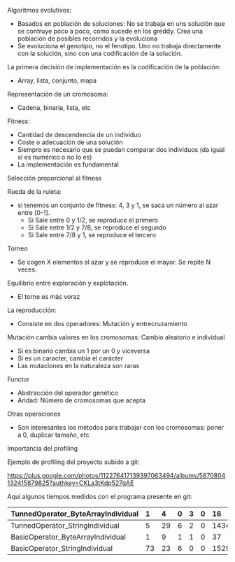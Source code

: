 Algoritmos evolutivos:

  * Basados en población de soluciones:
No se trabaja en uns solución que se contruye poco a poco, como sucede en los greddy. Crea una población de posibles recorridos y la evoluciona
  * Se evoluciona el genotipo, no el fenotipo. Uno no trabaja directamente con la solución, sino con una codificación de la solución.

La primera decisión de implementación es la codificación de la población:
  * Array, lista, conjunto, mapa

Representación de un cromosoma:
  * Cadena, binaria, lista, etc

Fitness:
  * Cantidad de descendencia de un indivíduo
  * Coste o adecuación de una solución
  * Siempre es necesario que se puedan comparar dos indivíduos (da igual si es numérico o no lo es)
  * La implementación es fundamental

Selección proporcional al fitness

Rueda de la ruleta:
  * si tenemos un conjunto de fitness: 4, 3 y 1, se saca un número al azar entre [0-1].
    * Si Sale entre 0 y 1/2, se reproduce el primero
    * Si Sale entre 1/2 y 7/8, se reproduce el segundo
    * Si Sale entre 7/8 y 1, se reproduce el tercero

Torneo
  * Se cogen X elementos al azar y se reproduce el mayor. Se repite N veces.

Equilibrio entre exploración y explotación.
  * El torne es más voraz

La reproducción:
  * Consiste en dos operadores: Mutación y entrecruzamiento

Mutación cambia valores en los cromosomas: Cambio aleatorio e individual
  * Si es binario cambia un 1 por un 0 y viceversa
  * Si es un caracter, cambia el carácter
  * Las mutaciones en la naturaleza son raras

Functor
  * Abstracción del operador genético
  * Aridad: Número de cromosomas que acepta

Otras operaciones
  * Son interesantes los métodos para trabajar con los cromosomas: poner a 0, duplicar tamaño, etc

Importancia del profiling

Ejemplo de profiling del proyecto subido a git:

https://plus.google.com/photos/112276417139397063494/albums/5870804132415879825?authkey=CKLa3tKdp527qAE

Aquí algunos tiempos medidos con el programa presente en git:

| TunnedOperator\_ByteArrayIndividual | 1 | 4 | 0 | 3 | 0 | 16 | 1 |
|:------------------------------------|:--|:--|:--|:--|:--|:---|:--|
| TunnedOperator\_StringIndividual    | 5 | 29 | 6 | 2 | 0 | 14345 | 1 |
| BasicOperator\_ByteArrayIndividual  | 1 | 9 | 1 | 1 | 0 | 37 | 1 |
| BasicOperator\_StringIndividual     | 73 | 23 | 6 | 0 | 0 | 15298 | 0 |